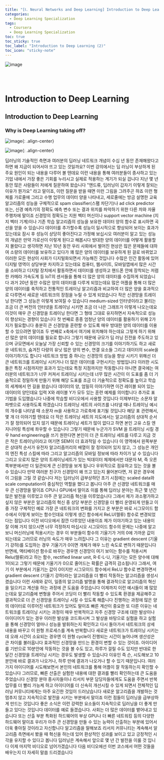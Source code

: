 ```yaml
---
title: "[Ⅰ. Neural Networks and Deep Learning] Introduction to Deep Learning (2)"
categories:
  - Deep Learning Specialization
tags:
  - Coursera
  - Deep Learning Specialization
toc: true
toc_sticky: true
toc_label: "Introduction to Deep Learning (2)"
toc_icon: "sticky-note"
---
```


![image](https://user-images.githubusercontent.com/55765292/172768350-41a6b2f0-9468-4b13-bc94-4a38f89ce5e6.png)

<br><br>

# Introduction to Deep Learning

## Introduction to Deep Learning

### Why is Deep Learning taking off?

![image](https://user-images.githubusercontent.com/55765292/172992154-84f7dad3-9e4c-452a-ad06-d5f75165a00f.png){: .align-center}

![image](https://user-images.githubusercontent.com/55765292/172992180-bfced034-f654-45a5-8445-efb41de1634c.png){: .align-center}

딥러닝의 기술적인 측면과 여러분의 딥러닝 네트워크 개념이 수십 년 동안 존재해왔다고 하면 왜 지금이 되어서야 뜨고 있는 것일까요? 이번 강의에서는 딥 러닝이 부상하게 된 주요 원인이 되는 내용을 다루어 볼 텐데요 이런 내용을 통해 여러분들이 종사하고 있는 기업 내에서 가장 좋은 기회를 누리시고 실제로
적용하는 계기가 되실 겁니다 지난 몇 년 동안 많은 사람들이 저에게 질문하여 왔습니다 "앤드류, 딥러닝이 갑자기
이렇게 잘되는 이유가 뭔가요" 라고 말이죠, 이런 질문을 받을 때면 이런 그림을 그려주곤 하죠 이런 형체를 가로줄에 그리고 수행 업무의 데이터 양을 나타내고, 세로줄에는 방금 설명한 교육 알고리즘의 성능을 구체적으로 spam classifier(스팸 차단기)나 ad click predictor 또는, 신경 예측기의 정확도 예측 변수 또는 결과 위치를 파악하기 위한 다른 차와 자율 주행차에 말이죠 신경망의 정확도는 지원 벡터 머신이나 support vector machine (지지 벡터 기계)이나 기존 학습 알고리즘의 성능을 보유한 데이터 양의 함수로 표시하면 곡선을 얻을 수 있습니다 데이터를 추가할수록 성능이 일시적으로 향상되어 보이는 효과가 있는데요 잠시 후 성능이 상당히 좋아진다고 가정해 보십시오 여러분이 알고 있는 성능의 개념은 만약 가로선이 이렇게 된다고 해봅시다 방대한 양의 데이터를 어떻게 활용할지 몰랐다고 생각하면 지난 10년 동안 우리 사회에서 벌어진 현상은 많은 문제들에 대하여 소량의 데이터를 보유하고 있다가 꽤 많은 양의 데이터를 보유하게 된 걸로 바뀌었고 이러한 모든 현상이 사회가 디지털화되면서 가능해진 것입니다 수많은 인간 활동에 있어 디지털 영역이 상당부분 차지하고 있는데요 컴퓨터, 웹사이트, 모바일앱에서 많은 시간을 소비하고 디지털 장치에서 활동하면서 데이터를 생성하고 핸드폰 안에 장착되는 저렴한 카메라 가속도계 등 IoT의 센서들을 통해 더 많은 양의 데이터를 수집하게 되었습니다 과거 20년 동안 수많은 양의
데이터를 다루게 되었는데요 많은 어플을 통해 더 많은 양의 데이터를 축적하고 전통적인 트레이닝 알고리즘과 비교하여 더 많은 양을 효과적으로 다루면서 새로운 네트워크의 장점을
누릴 수 있게 되었습니다 작은 신경망을 트레이닝 한다면 그 성능은 이렇게 보여질 수 있습니다 medium-sized 인터넷이라고
불리는 조금 더 큰 버전의 인터넷을 트레이닝 시키면 조금 더 나은 그래프가 이렇게 나오는데요 이것이 매우 큰 신경망을 트레이닝 한다면 그 형태 그대로 유지하면서 지속적으로 성능이 향상되는 경향이 있습니다 첫 번째로 종종 엄청난 양의 데이터를 활용하기 위해 2가지가 필요합니다 충분히 큰 신경망을 훈련할 수 있도록 매우 방대한 양의 데이터를
이용할 수 있으려면 말이죠 두 번째로 x축에서 여기에 위치해야 하는데요 그렇게 하기 위해선 많은 양의
데이터를 필요로 합니다 그렇기 때문에 규모가 딥 러닝
진전을 주도하고 있으며 규모면에서 오늘날 가장 신뢰할 수 있는 신경망의 크기를 이야기하기도 하고 새로운 네트워크, 숨겨진 다량의 유닛 많은 양의 변수, 연결 요소들 그리고 데이터의 scale을 이야기하기도 합니다 네트워크 방법 중 하나는 신경망의 성능을 향상 시키기 위해선 더 큰 네트워크를 트레이닝 시키거나 더 많은 데이터를 구현시키는 방법입니다 이러한 시도들은 특정 시점까지만 효과가 있는데요 특정 지점까지만 작동합니다 아니면 결국에는 여러분의 네트워크가 너무 커져서 트레이닝 시키는데 너무 많은 시간이 이 도표를 좀 더 기술적으로 정밀하게 만들기 위해 해당 도표를 조금 더 기술적으로 정확도를 높이고 학습의 세계에서 먼 길을 왔습니다 데이터의 양, 엄밀히 이야기하면 이건 레이블 되어 있는 데이터의 양인데요 입력 X와 레이블 Y가 모두 있는 훈련 예제를 의미합니다 추가로 표기법을 도입했습니다 나중에 학습할 비디오에서 사용할 것입니다 이제부터는 소문자 알파벳으로 사용하도록 하겠습니다 트레이닝 세트의 사이즈를 나타낼 때나 트레이닝 예시의 개수를 나타낼 때 소문자 m을 사용하고 가로축에 표기될 것입니다 해당 표 관련해서, 몇 개 더 이야기할 텐데요 더 작은 트레이닝 세트의 지도에서는 알고리즘의 상대적 순서가 잘 정의되어 있지 않기 때문에 트레이닝 세트가 많이 없다고 하면 본인 고유 스킬 엔지니어링 특성에 좌우할 수 있습니다 그렇기 때문에 누군가가 SVM 을 트레이닝 시킬 경우 hand engineering을 쓰기 원한다면 본인이 더 큰 트레이닝 세트를 다루고 지금 것은 작은 트레이닝이라고 여기면 SEM이 더 효과적일 수 있습니다 이 영역에서 왼쪽부분은 상대적 순서가 유전자 알고리즘끼리의 배열이 잘 정의되어 있지 않고, 그 성능은 개인의 엔진 특성 스킬에 따라 그리고 알고리즘의 모바일 정보에
따라 차이가 날 수 있습니다 그리고 오로지 많은 양의 트레이닝세트가 있는
빅데이터 체제에서만 대문자 M, 즉 오른쪽부분에서만 더 일관되게 큰 신경망을 보게 됩니다 우위적으로 점유하고 있는 것을 볼 수 있습니다 만약 여러분 친구가 신경망이 왜 뜨고 있는지 물어본다면, 저 같은 경우에 이 그림을 그릴 것 같습니다 저는 딥러닝이 급부상하던 초기 시점에는 scaled data와 scale computation이 중심적인 역할을 했다고 봅니다 아주 큰 신경망 네트워크를 매우 큰 신경망을 말이죠 CPU나 GPU에서 말이죠 이를 통해 딥러닝 분야는 최근 몇 년간 많은 발전을 이루었고 아주 큰 알고리즘 혁신을 이루었습니다 그래서 제가 과소평가하고 싶지 않은 부분은 알고리즘의 혁신 중 상당 부분은 신경망을 더 빨리 운영되게 만들고 이 중 가장 구체적인 예로 가장 큰 네트워크의 변화를 가지고 온 부분은 바로 시그모이드 함수에서 이렇게 보이는 함수인데요 이렇게 생긴 함수에서 ReLU(렐류) 함수로 변경되었다는 점입니다 이전 비디오에서 잠깐 다루었던 내용이죠 제가 이야기하고 있는 내용이 잘 이해 가지 않으시면 너무 걱정하지 마십시오 시그모이드 함수의 문제는 나중에 알고 보니 머신러닝에 적용시키는 경우 이 부분들이 함수의 기울기가 거의 0에 가까운 값이 되는데요 그러므로 러닝의 속도가 매우 느려집니다 그 이유는 gradient descent
(기울기 강하)를 도입하는 경우 기울기가 0이면 개체가 매우 느린 속도로 변하기 때문입니다 반면에, 액티베이션 함수로 바꾸는 경우엔 신경망이 여기 보이는 함수를 적용시켜 Relu(렐류)라고 하는 함수, rectified linear unit, R-E-L-U, 기울기는 모든 양수에 대해 1이되고 그렇기 때문에 기울기가 0으로 줄어드는 확률은 급격히 감소됩니다 그래서, 여기 이 부분에서 기울기는 값이 0이지만 시그모이드 함수에서 ReLU 함수로 변경하면서 gradient descent (기울기 강하)라는  알고리즘을 더 빨리 작동하는 알고리즘을 생성시켰습니다 이런 사례와 같이, 일종의 알고리즘 발명을 통해 결과적으로 알고리즘의 혁신을 일으키고 계산을 하는 과정에 큰 도움을 주었습니다 이제까지 이런 예시들이 꽤 많았는데요 알고리즘에 변형을 주어서 코딩이 더 빨리 작동할 수 있도록 환경을 제공해주고 결과적으로 더 큰 신경망을 트레이닝 시킬 수 있도록 해줍니다 진행하는 과정에 많은 양의 데이터로 이루어진 네트워크가 있어도 말이죠 빠른 계산이 중요한 또 다른 이유는 네트워크를 트레이닝 시키는 과정이 매우 반복적이고 자주 신경망 구조에 대한 발상이나 아이디어가 있는 경우 이러한 발상을 코드화시켜 그 발상을 바탕으로 실험을 하고 실험을 통해 신경망이 얼마나 성능을 발휘하는지 확인하고 다시 돌아가서 네트워크의 상세 내용을 바꾸고 이 원형 프로세스를 계속 반복합니다 새로운 네트워크가 트레이닝 시키는데 오래 시간이 소요되는 경우엔 이 원형 cycle이 진행되는 시간이 늘어나며 생산성은 큰 차이를 불러옵니다 효과적인 신경망을 만드는 환경이 변할 수 있는 것이죠.
아이디어를 기반으로 10분안에 작동하는 것을 볼 수도 있고,
하루가 걸릴 수도 있지만 반대로 한 달간 신경망을 트레이닝 시키는 경우도 발생할 수 있습니다 이유인 즉 슨, 시도해보고 10분안에 바로 결과가 나오거나,
하루 만에 결과가 나오거나 할 수 있기 때문입니다.
여러 가지 아이디어를 시도해보면서 본인의 네트워크를 통해 어플이 잘 작동하는지 확인할 수 있습니다 그러므로, 빠른 산출은 실험한 내용에 대한 결과를 빨리 확인하는데 큰 도움을 주었습니다 신경망 분야 종사자들이나 리서치 부문 담당자들에게도 도움을 주면서 반복업무를 더 빨리 가능케 하고 아이디어를 더 신속히 개선시킬 수 있게 되면서 전체적인 딥러닝 커뮤니티에게는 아주 요긴한 것임이 드러났습니다 새로운 알고리즘을 개발하는 것 멈추지 않고 지속적으로 발전을 시키는 부분에서 말이죠 이런 점들이 딥러닝을 급부상하게 만드는 것입니다 좋은 소식은 이런 강력한 요소들이 지속적으로 딥러닝을 더 좋게 만들고 있다는 것입니다 데이터를 예로 들겠습니다.
사회는 더 많은 데이터를 뱉어내고 있습니다 또는 산출 부분 특화된 하드웨어의 부상 GPU나 더 빠른 네트워킹 등의 다양한 하드웨어 말이죠 우리가 아주 큰 신경망을 만들 수 있는 능력이 산출하는 부분에 있어서 더욱 좋아질 것이라고 자신합니다 알고리즘을 말해보죠 리서치 커뮤니티는 계속해서 알고리즘 측면에서 봤을 때 혁신을 하는데 있어 환상적인 성과를 보이고 있고 긍정적인 시각을 유지할 수 있다고 봅니다 딥러닝은 계속해서 앞으로 몇 년 간 발전을 이룰 것 입니다 이제 마지막 비디오로 넘어가겠습니다 다음 비디오에선 이번 코스에서 어떤 것들을 배우는지 더 자세히 말씀 드리겠습니다
